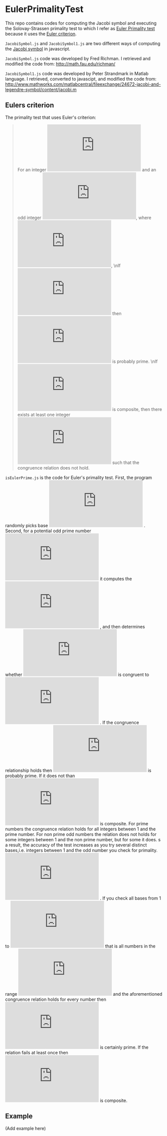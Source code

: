 EulerPrimalityTest
==================
This repo contains codes for computing the Jacobi symbol and executing the Solovay-Strassen primality test to which I refer as [Euler Primality test](http://en.wikipedia.org/wiki/Solovay%E2%80%93Strassen_primality_test) because it uses the [Euler criterion](http://en.wikipedia.org/wiki/Euler%27s_criterion).



`JacobiSymbol.js` and `JacobiSymbol1.js` are two different ways of computing the [Jacobi symbol](http://en.wikipedia.org/wiki/Jacobi_symbol) in javascript.

`JacobiSymbol.js` code was developed by Fred Richman. I retrieved and modified the code from:
http://math.fau.edu/richman/

`JacobiSymbol1.js` code was developed by Peter Strandmark in Matlab language. I retrieved, converted to javascipt, and modified the code from:
http://www.mathworks.com/matlabcentral/fileexchange/24672-jacobi-and-legendre-symbol/content/jacobi.m

## Eulers criterion

The primality test that uses Euler's criterion:
> For an integer ![latex](http://latex.codecogs.com/gif.latex?a) and an odd integer ![latex](http://latex.codecogs.com/gif.latex?p), where ![latex](http://latex.codecogs.com/gif.latex?1%3Ca%3Cp), \nIf ![latex](http://latex.codecogs.com/gif.latex?a%5E%7B%5Cfrac%7Bp-1%7D%7B2%7D%7D%20%5Cequiv%20Jacobi%28a%2Cp%29%20%5Cmod%7Bp%7D) then ![latex](http://latex.codecogs.com/gif.latex?p) is probably prime. \nIf ![latex](http://latex.codecogs.com/gif.latex?p) is composite, then there exists at least one integer ![latex](http://latex.codecogs.com/gif.latex?a) such that the congruence relation does not hold.

`isEulerPrime.js` is the code for Euler's  primality test.
First, the program randomly picks base 
![latex](http://latex.codecogs.com/gif.latex?a)
. Second, for a potential odd prime number 
![latex](http://latex.codecogs.com/gif.latex?p) 
it computes  the 
![latex](http://latex.codecogs.com/gif.latex?Jacobi(a,p))
, and then determines whether 
![latex](http://latex.codecogs.com/gif.latex?a%5E%7B%5Cfrac%7Bp-1%7D%7B2%7D%7D) 
is congruent to 
![latex](http://latex.codecogs.com/gif.latex?Jacobi%28a%2Cp%29%5Cmod%20p)
. If the congruence relationship holds then 
![latex](http://latex.codecogs.com/gif.latex?p) 
is probably prime. If it does not than 
![latex](http://latex.codecogs.com/gif.latex?p) 
is composite. For prime numbers the congruence relation holds for all integers between 1 and the prime number. For non prime odd numbers the relation does not holds for some integers between 1 and the non prime number, but for some it does. s a result, the accuracy of the test increases as you try several distinct bases,i.e. integers between 1 and the odd number you check for primality.
![latex](http://latex.codecogs.com/gif.latex?a) 
. If you check all bases from 1 to 
![latex](http://latex.codecogs.com/gif.latex?p) 
that is all numbers in the range 
![latex](http://latex.codecogs.com/gif.latex?(1,p)) 
and the aforementioned congruence relation holds for every number then 
![latex](http://latex.codecogs.com/gif.latex?p) 
is certainly prime. If the relation fails at least once then 
![latex](http://latex.codecogs.com/gif.latex?p) 
is composite.

## Example
(Add example here)

